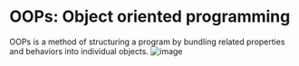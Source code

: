 # OOPs: Object oriented programming
OOPs is a method of structuring a program by bundling related properties and behaviors into individual objects.
![image](https://media.geeksforgeeks.org/wp-content/uploads/20230818181616/Types-of-OOPS-2.gif)


